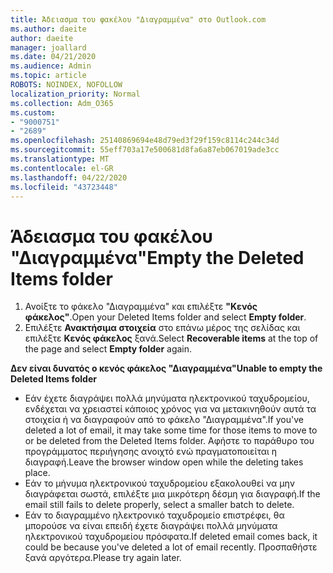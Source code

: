 ```yaml
---
title: Άδειασμα του φακέλου "Διαγραμμένα" στο Outlook.com
ms.author: daeite
author: daeite
manager: joallard
ms.date: 04/21/2020
ms.audience: Admin
ms.topic: article
ROBOTS: NOINDEX, NOFOLLOW
localization_priority: Normal
ms.collection: Adm_O365
ms.custom:
- "9000751"
- "2689"
ms.openlocfilehash: 25140869694e48d79ed3f29f159c8114c244c34d
ms.sourcegitcommit: 55eff703a17e500681d8fa6a87eb067019ade3cc
ms.translationtype: MT
ms.contentlocale: el-GR
ms.lasthandoff: 04/22/2020
ms.locfileid: "43723448"
---
```

# <a name="empty-the-deleted-items-folder"></a><span data-ttu-id="dc576-102">Άδειασμα του φακέλου "Διαγραμμένα"</span><span class="sxs-lookup"><span data-stu-id="dc576-102">Empty the Deleted Items folder</span></span>

1. <span data-ttu-id="dc576-103">Ανοίξτε το φάκελο "Διαγραμμένα" και επιλέξτε **"Κενός φάκελος"**.</span><span class="sxs-lookup"><span data-stu-id="dc576-103">Open your Deleted Items folder and select **Empty folder**.</span></span>
2. <span data-ttu-id="dc576-104">Επιλέξτε **Ανακτήσιμα στοιχεία** στο επάνω μέρος της σελίδας και επιλέξτε **Κενός φάκελος** ξανά.</span><span class="sxs-lookup"><span data-stu-id="dc576-104">Select **Recoverable items** at the top of the page and select **Empty folder** again.</span></span>

<span data-ttu-id="dc576-105">**Δεν είναι δυνατός ο κενός φάκελος "Διαγραμμένα"**</span><span class="sxs-lookup"><span data-stu-id="dc576-105">**Unable to empty the Deleted Items folder**</span></span>

- <span data-ttu-id="dc576-106">Εάν έχετε διαγράψει πολλά μηνύματα ηλεκτρονικού ταχυδρομείου, ενδέχεται να χρειαστεί κάποιος χρόνος για να μετακινηθούν αυτά τα στοιχεία ή να διαγραφούν από το φάκελο "Διαγραμμένα".</span><span class="sxs-lookup"><span data-stu-id="dc576-106">If you've deleted a lot of email, it may take some time for those items to move to or be deleted from the Deleted Items folder.</span></span> <span data-ttu-id="dc576-107">Αφήστε το παράθυρο του προγράμματος περιήγησης ανοιχτό ενώ πραγματοποιείται η διαγραφή.</span><span class="sxs-lookup"><span data-stu-id="dc576-107">Leave the browser window open while the deleting takes place.</span></span>
- <span data-ttu-id="dc576-108">Εάν το μήνυμα ηλεκτρονικού ταχυδρομείου εξακολουθεί να μην διαγράφεται σωστά, επιλέξτε μια μικρότερη δέσμη για διαγραφή.</span><span class="sxs-lookup"><span data-stu-id="dc576-108">If the email still fails to delete properly, select a smaller batch to delete.</span></span>
- <span data-ttu-id="dc576-109">Εάν το διαγραμμένο ηλεκτρονικό ταχυδρομείο επιστρέφει, θα μπορούσε να είναι επειδή έχετε διαγράψει πολλά μηνύματα ηλεκτρονικού ταχυδρομείου πρόσφατα.</span><span class="sxs-lookup"><span data-stu-id="dc576-109">If deleted email comes back, it could be because you've deleted a lot of email recently.</span></span> <span data-ttu-id="dc576-110">Προσπαθήστε ξανά αργότερα.</span><span class="sxs-lookup"><span data-stu-id="dc576-110">Please try again later.</span></span>
